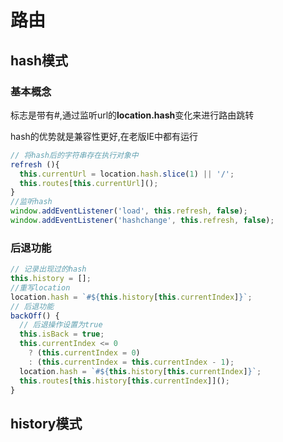 # 路由

## hash模式

### 基本概念

标志是带有#,通过监听url的**location.hash**变化来进行路由跳转

hash的优势就是兼容性更好,在老版IE中都有运行

```js
// 将hash后的字符串存在执行对象中
refresh (){
  this.currentUrl = location.hash.slice(1) || '/';
  this.routes[this.currentUrl]();
}
//监听hash
window.addEventListener('load', this.refresh, false);
window.addEventListener('hashchange', this.refresh, false);
```

### 后退功能

```js
// 记录出现过的hash
this.history = [];
//重写location
location.hash = `#${this.history[this.currentIndex]}`;
// 后退功能
backOff() {
  // 后退操作设置为true
  this.isBack = true;
  this.currentIndex <= 0
    ? (this.currentIndex = 0)
    : (this.currentIndex = this.currentIndex - 1);
  location.hash = `#${this.history[this.currentIndex]}`;
  this.routes[this.history[this.currentIndex]]();
}
```

## history模式
